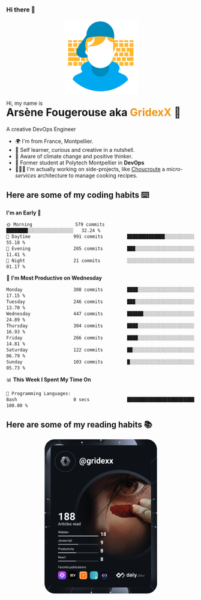### Hi there 👋

<!--
**GridexX/gridexx** is a ✨ _special_ ✨ repository because its `README.md` (this file) appears on your GitHub profile.

Here are some ideas to get you started:

- 🔭 I’m currently working on ...
- 🌱 I’m currently learning ...
- 👯 I’m looking to collaborate on ...
- 🤔 I’m looking for help with ...
- 💬 Ask me about ...
- 📫 How to reach me: ...
- 😄 Pronouns: ...
- ⚡ Fun fact: ...
-->


<!-- Header -->
<div align="center">
  <img align="center" src="./images/user_profile.png" width="200">
</div>
<p>Hi, my name is</p> 
<h1 style="margin-top:-15px">Arsène Fougerouse aka <span style="color:#ef961a">GridexX</span> 👋</h1>

A creative DevOps Engineer

- 🌍 I'm from France, Montpellier.
- 🎨 Self learner, curious and creative in a nutshell. 
- 🌱 Aware of climate change and positive thinker.
- 📕 Former student at Polytech Montpellier in **DevOps**
- 👨🏻‍💻 I'm actually working on side-projects, like [Choucroute](https://github.com/houcroute-orga) a *micro-services* architecture to manage cooking recipes.


## Here are some of my coding habits ⌨️

<!-- Add a section about tech and Ops stack
  Like this one : https://github.com/Xanthus58#-tech-stack
-->
<!--START_SECTION:waka-->
**I'm an Early 🐤** 

```text
🌞 Morning                579 commits         ████████░░░░░░░░░░░░░░░░░   32.24 % 
🌆 Daytime                991 commits         ██████████████░░░░░░░░░░░   55.18 % 
🌃 Evening                205 commits         ███░░░░░░░░░░░░░░░░░░░░░░   11.41 % 
🌙 Night                  21 commits          ░░░░░░░░░░░░░░░░░░░░░░░░░   01.17 % 
```
📅 **I'm Most Productive on Wednesday** 

```text
Monday                   308 commits         ████░░░░░░░░░░░░░░░░░░░░░   17.15 % 
Tuesday                  246 commits         ███░░░░░░░░░░░░░░░░░░░░░░   13.70 % 
Wednesday                447 commits         ██████░░░░░░░░░░░░░░░░░░░   24.89 % 
Thursday                 304 commits         ████░░░░░░░░░░░░░░░░░░░░░   16.93 % 
Friday                   266 commits         ████░░░░░░░░░░░░░░░░░░░░░   14.81 % 
Saturday                 122 commits         ██░░░░░░░░░░░░░░░░░░░░░░░   06.79 % 
Sunday                   103 commits         █░░░░░░░░░░░░░░░░░░░░░░░░   05.73 % 
```


📊 **This Week I Spent My Time On** 

```text
💬 Programming Languages: 
Bash                     0 secs              █████████████████████████   100.00 % 
```


<!--END_SECTION:waka-->

## Here are some of my reading habits 📚
<div  align="center">
  <img src="./images/devcard.svg" width="300">
</div>
